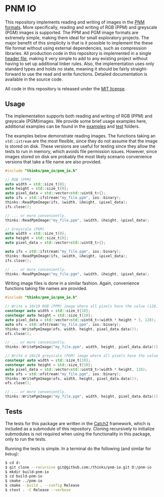 # PNM IO
This repository implements reading and writing of images in the [PNM formats](https://en.wikipedia.org/wiki/Netpbm_format). More specifically, reading and writing of RGB (PPM) and greyscale (PGM) images is supported. The PPM and PGM image formats are extremely simple, making them ideal for small exploratory projects. The major benefit of this simplicity is that is it possible to implement the these file format without using external dependencies, such as compression libraries. All production code in this repository is implemented in a single [header file](https://github.com/thinks/ppm-io/blob/master/include/thinks/pnm_io/pnm_io.h), making it very simple to add to any existing project without having to set up additional linker rules. Also, the implementation uses only standard types and holds no state, meaning it should be fairly straight-forward to use the read and write functions. Detailed documentation is available in the source code.

All code in this repository is released under the [MIT license](https://en.wikipedia.org/wiki/MIT_License).

## Usage
The implementation supports both reading and writing of RGB (PPM) and greyscale (PGM)images. We provide some brief usage examples here, additional examples can be found in the [examples](https://github.com/thinks/ppm-io/blob/master/examples/) and [test](https://github.com/thinks/ppm-io/blob/master/test/) folders.

The examples below demonstrate reading images. The functions taking an `std::istream` are the most flexible, since they do not assume that the image is stored on disk. These versions are useful for testing since they allow the tests to run in memory, which avoids file permission issues. However, since images stored on disk are probably the most likely scenario convenience versions that take a file name are also provided.
```cpp
#include "thinks/pnm_io/pnm_io.h"

// RGB (PPM)
auto width = std::size_t{0};
auto height = std::size_t{0};
auto pixel_data = std::vector<std::uint8_t>{};
auto ifs = std::ifstream("my_file.ppm", ios::binary);
thinks::ReadPpmImage(ifs, &width, &height, &pixel_data);
ifs.close();

// ... or more conveniently.
thinks::ReadPpmImage("my_file.ppm", &width, &height, &pixel_data);

// Greyscale (PGM)
auto width = std::size_t{0};
auto height = std::size_t{0};
auto pixel_data = std::vector<std::uint8_t>{};

auto ifs = std::ifstream("my_file.pgm", ios::binary);
thinks::ReadPgmImage(ifs, &width, &height, &pixel_data);
ifs.close();

// ... or more conveniently.
thinks::ReadPgmImage("my_file.pgm", &width, &height, &pixel_data);
```
Writing image files is done in a similar fashion. Again, convenience functions taking file names are provided. 
```cpp
#include "thinks/pnm_io/pnm_io.h"

// Write a 10x10 RGB (PPM) image where all pixels have the value (128, 128, 128).
constexpr auto width = std::size_t{10};
constexpr auto height = std::size_t{10};
auto pixel_data = std::vector<std::uint8_t>(width * height * 3, 128);
auto ofs = std::ofstream("my_file.ppm", ios::binary);
thinks::WritePpmImage(ofs, width, height, pixel_data.data());
ofs.close();

// ... or more conveniently.
thinks::WritePpmImage("my_file.ppm", width, height, pixel_data.data());

// Write a 10x10 greyscale (PGM) image where all pixels have the value 128.
constexpr auto width = std::size_t{10};
constexpr auto height = std::size_t{10};
auto pixel_data = std::vector<std::uint8_t>(width * height, 128);
auto ofs = std::ofstream("my_file.pgm", ios::binary);
thinks::WritePgmImage(ofs, width, height, pixel_data.data());
ofs.close();

// ... or more conveniently.
thinks::WritePgmImage("my_file.pgm", width, height, pixel_data.data());
```

## Tests
The tests for this package are written in the [Catch2](https://github.com/catchorg/Catch2) framework, which is included as a submodule of this repository. Cloning recursively to initialize submodules is not required when using the functionality in this package, only to run the tests.

Running the tests is simple. In a terminal do the following (and similar for `Debug`):
```bash
$ cd d:
$ git clone --recursive git@github.com:/thinks/pnm-io.git D:/pnm-io
$ mkdir build-pnm-io
$ cd build-pnm-io
$ cmake ../pnm-io
$ cmake --build . --config Release
$ ctest . -C Release --verbose
```
